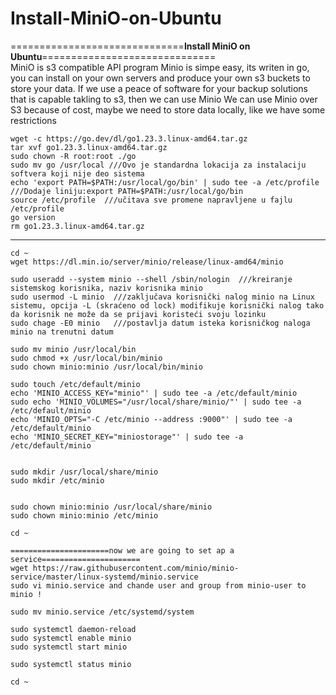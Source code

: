 # Install-MiniO-on-Ubuntu
==============================**Install MiniO on Ubuntu**============================== \
MiniO is s3 compatible API program
Minio is simpe easy, its writen in go, you can install on your own servers and produce
your own s3 buckets to store your data.
If we use a peace of software for your backup solutions that is capable takling to s3, then 
we can use Minio
We can use Minio over S3 because of cost, maybe we need to store data locally, like we have some
restrictions

    wget -c https://go.dev/dl/go1.23.3.linux-amd64.tar.gz
    tar xvf go1.23.3.linux-amd64.tar.gz
    sudo chown -R root:root ./go
    sudo mv go /usr/local ///Ovo je standardna lokacija za instalaciju softvera koji nije deo sistema
    echo 'export PATH=$PATH:/usr/local/go/bin' | sudo tee -a /etc/profile ///Dodaje liniju:export PATH=$PATH:/usr/local/go/bin
    source /etc/profile  ///učitava sve promene napravljene u fajlu /etc/profile
    go version
    rm go1.23.3.linux-amd64.tar.gz
--------------------------------------------------------------------------------------------------------------------------------------------------------------------------------------
    cd ~
    wget https://dl.min.io/server/minio/release/linux-amd64/minio
    
    sudo useradd --system minio --shell /sbin/nologin  ///kreiranje sistemskog korisnika, naziv korisnika minio
    sudo usermod -L minio  ///zaključava korisnički nalog minio na Linux sistemu, opcija -L (skraćeno od lock) modifikuje korisnički nalog tako da korisnik ne može da se prijavi koristeći svoju lozinku
    sudo chage -E0 minio   ///postavlja datum isteka korisničkog naloga minio na trenutni datum
    
    sudo mv minio /usr/local/bin
    sudo chmod +x /usr/local/bin/minio
    sudo chown minio:minio /usr/local/bin/minio

    sudo touch /etc/default/minio
    echo 'MINIO_ACCESS_KEY="minio"' | sudo tee -a /etc/default/minio
    sudo echo 'MINIO_VOLUMES="/usr/local/share/minio/"' | sudo tee -a /etc/default/minio
    echo 'MINIO_OPTS="-C /etc/minio --address :9000"' | sudo tee -a /etc/default/minio
    echo 'MINIO_SECRET_KEY="miniostorage"' | sudo tee -a /etc/default/minio

    
    sudo mkdir /usr/local/share/minio
    sudo mkdir /etc/minio

    
    sudo chown minio:minio /usr/local/share/minio
    sudo chown minio:minio /etc/minio

    cd ~

    ======================now we are going to set ap a service======================
    wget https://raw.githubusercontent.com/minio/minio-service/master/linux-systemd/minio.service
    sudo vi minio.service and chande user and group from minio-user to minio !

    sudo mv minio.service /etc/systemd/system
    
    sudo systemctl daemon-reload
    sudo systemctl enable minio
    sudo systemctl start minio

    sudo systemctl status minio

    cd ~
